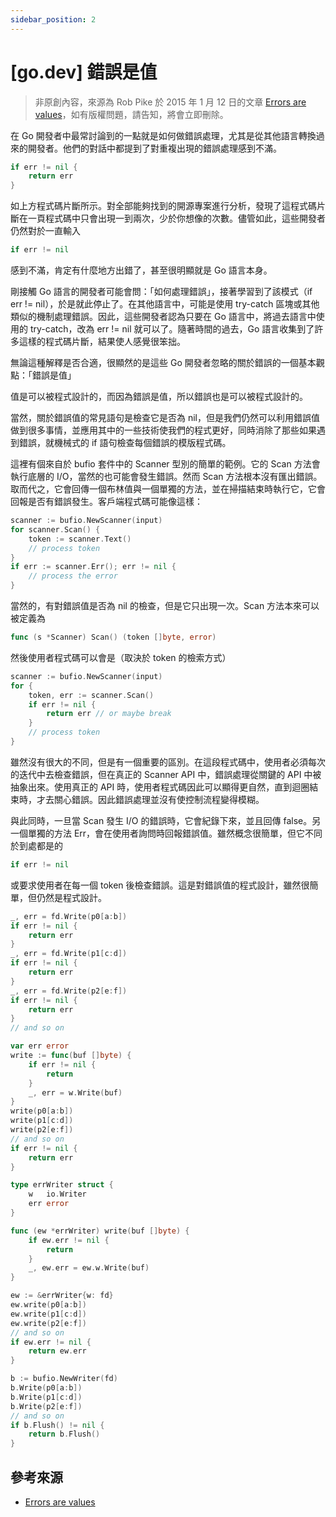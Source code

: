 ```yaml
---
sidebar_position: 2
---
```


# [go.dev] 錯誤是值

> 非原創內容，來源為 Rob Pike 於 2015 年 1 月 12 日的文章 [Errors are values](https://go.dev/blog/errors-are-values)，如有版權問題，請告知，將會立即刪除。

在 Go 開發者中最常討論到的一點就是如何做錯誤處理，尤其是從其他語言轉換過來的開發者。他們的對話中都提到了對重複出現的錯誤處理感到不滿。

```go
if err != nil {
    return err
}
```

如上方程式碼片斷所示。對全部能夠找到的開源專案進行分析，發現了這程式碼片斷在一頁程式碼中只會出現一到兩次，少於你想像的次數。儘管如此，這些開發者仍然對於一直輸入

```go
if err != nil
```

感到不滿，肯定有什麼地方出錯了，甚至很明顯就是 Go 語言本身。

剛接觸 Go 語言的開發者可能會問：「如何處理錯誤」，接著學習到了該模式（if err != nil），於是就此停止了。在其他語言中，可能是使用 try-catch 區塊或其他類似的機制處理錯誤。因此，這些開發者認為只要在 Go 語言中，將過去語言中使用的 try-catch，改為 err != nil 就可以了。隨著時間的過去，Go 語言收集到了許多這樣的程式碼片斷，結果使人感覺很笨拙。

無論這種解釋是否合適，很顯然的是這些 Go 開發者忽略的關於錯誤的一個基本觀點：「錯誤是值」

值是可以被程式設計的，而因為錯誤是值，所以錯誤也是可以被程式設計的。

當然，關於錯誤值的常見語句是檢查它是否為 nil，但是我們仍然可以利用錯誤值做到很多事情，並應用其中的一些技術使我們的程式更好，同時消除了那些如果遇到錯誤，就機械式的 if 語句檢查每個錯誤的模版程式碼。

這裡有個來自於 bufio 套件中的 Scanner 型別的簡單的範例。它的 Scan 方法會執行底層的 I/O，當然的也可能會發生錯誤。然而 Scan 方法根本沒有匯出錯誤。取而代之，它會回傳一個布林值與一個單獨的方法，並在掃描結束時執行它，它會回報是否有錯誤發生。客戶端程式碼可能像這樣：

```go
scanner := bufio.NewScanner(input)
for scanner.Scan() {
    token := scanner.Text()
    // process token
}
if err := scanner.Err(); err != nil {
    // process the error
}
```

當然的，有對錯誤值是否為 nil 的檢查，但是它只出現一次。Scan 方法本來可以被定義為

```go
func (s *Scanner) Scan() (token []byte, error)
```

然後使用者程式碼可以會是（取決於 token 的檢索方式）

```go
scanner := bufio.NewScanner(input)
for {
    token, err := scanner.Scan()
    if err != nil {
        return err // or maybe break
    }
    // process token
}
```

雖然沒有很大的不同，但是有一個重要的區別。在這段程式碼中，使用者必須每次的迭代中去檢查錯誤，但在真正的 Scanner API 中，錯誤處理從關鍵的 API 中被抽象出來。使用真正的 API 時，使用者程式碼因此可以顯得更自然，直到迴圈結束時，才去關心錯誤。因此錯誤處理並沒有使控制流程變得模糊。

與此同時，一旦當 Scan 發生 I/O 的錯誤時，它會紀錄下來，並且回傳 false。另一個單獨的方法 Err，會在使用者詢問時回報錯誤值。雖然概念很簡單，但它不同於到處都是的

```go
if err != nil
```

或要求使用者在每一個 token 後檢查錯誤。這是對錯誤值的程式設計，雖然很簡單，但仍然是程式設計。

```go
_, err = fd.Write(p0[a:b])
if err != nil {
    return err
}
_, err = fd.Write(p1[c:d])
if err != nil {
    return err
}
_, err = fd.Write(p2[e:f])
if err != nil {
    return err
}
// and so on
```

```go
var err error
write := func(buf []byte) {
    if err != nil {
        return
    }
    _, err = w.Write(buf)
}
write(p0[a:b])
write(p1[c:d])
write(p2[e:f])
// and so on
if err != nil {
    return err
}
```

```go
type errWriter struct {
    w   io.Writer
    err error
}
```

```go
func (ew *errWriter) write(buf []byte) {
    if ew.err != nil {
        return
    }
    _, ew.err = ew.w.Write(buf)
}
```

```go
ew := &errWriter{w: fd}
ew.write(p0[a:b])
ew.write(p1[c:d])
ew.write(p2[e:f])
// and so on
if ew.err != nil {
    return ew.err
}
```

```go
b := bufio.NewWriter(fd)
b.Write(p0[a:b])
b.Write(p1[c:d])
b.Write(p2[e:f])
// and so on
if b.Flush() != nil {
    return b.Flush()
}
```

## 參考來源

- [Errors are values](https://go.dev/blog/errors-are-values)
